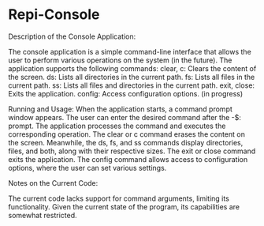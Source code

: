 # Repi-Console
Description of the Console Application:

The console application is a simple command-line interface that allows the user to perform various operations on the system (in the future). The application supports the following commands:
clear, c: Clears the content of the screen.
ds: Lists all directories in the current path.
fs: Lists all files in the current path.
ss: Lists all files and directories in the current path.
exit, close: Exits the application.
config: Access configuration options. (in progress)

Running and Usage:
When the application starts, a command prompt window appears.
The user can enter the desired command after the -$: prompt.
The application processes the command and executes the corresponding operation.
The clear or c command erases the content on the screen. Meanwhile, the ds, fs, and ss commands display directories, files, and both, along with their respective sizes.
The exit or close command exits the application.
The config command allows access to configuration options, where the user can set various settings.

Notes on the Current Code:

The current code lacks support for command arguments, limiting its functionality. Given the current state of the program, its capabilities are somewhat restricted.
